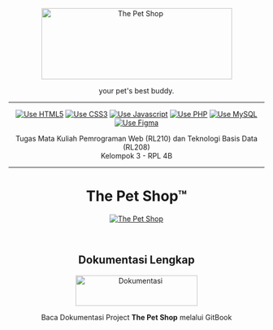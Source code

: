<p align="center">
  <a href="#" target="_blank">
    <picture>
      <img alt="The Pet Shop" src="https://cdn.discordapp.com/attachments/1081773076196360262/1084472166730440765/LOGO-TEXT.png" width="375" height="140" style="max-width: 100%;">
    </picture>
  </a>
</p>

<p align="center">
  your pet's best buddy.
</p>

---

<p align="center">
    <a href="https://bit.ly/TPSJAYA-FIGMA"><img src="https://img.shields.io/badge/HTML5-E34F26?style=for-the-badge&logo=html5&logoColor=white" alt="Use HTML5"></a>
    <a href="https://bit.ly/TPSJAYA-FIGMA"><img src="https://img.shields.io/badge/CSS3-1572B6?style=for-the-badge&logo=css3&logoColor=white" alt="Use CSS3"></a>
    <a href="https://bit.ly/TPSJAYA-FIGMA"><img src="https://img.shields.io/badge/JavaScript-F7DF1E?style=for-the-badge&logo=JavaScript&logoColor=white" alt="Use Javascript"></a>
    <a href="https://bit.ly/TPSJAYA-FIGMA"><img src="https://img.shields.io/badge/PHP-777BB4?style=for-the-badge&logo=php&logoColor=white" alt="Use PHP"></a>
    <a href="https://bit.ly/TPSJAYA-FIGMA"><img src="https://img.shields.io/badge/MySQL-005C84?style=for-the-badge&logo=mysql&logoColor=white" alt="Use MySQL"></a>
    <a href="https://bit.ly/TPSJAYA-FIGMA"><img src="https://img.shields.io/badge/Figma-black?style=for-the-badge&logo=figma&logoColor=red" alt="Use Figma"></a>
    
</p>

<p align="center">
  Tugas Mata Kuliah Pemrograman Web (RL210) dan Teknologi Basis Data (RL208) <br/>
  Kelompok 3 - RPL 4B
</p>

---

<h1 align="center">The Pet Shop™</h1>
<p align="center">
  <a href="#" target="_blank">
    <picture>
      <img alt="The Pet Shop" src="https://cdn.discordapp.com/attachments/1068439233099993141/1085170250393325701/Mockup.png">
    </picture>
  </a>
</p>

<br/>

<h2 align="center">Dokumentasi Lengkap</h2>
<p align="center">
  <a href="https://thepetshop.gitbook.io/" target="_blank">
    <picture>
      <img alt="Dokumentasi" src="https://cdn.discordapp.com/attachments/1068439233099993141/1086494507853422623/GitBook.png" width="240" height="60" style="max-width: 100%;">
    </picture>
  </a>
</p>
<p align="center">
  Baca Dokumentasi Project <b>The Pet Shop</b> melalui GitBook
</p>

<br/>
